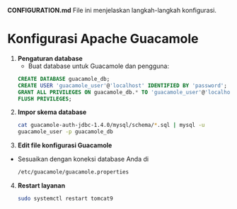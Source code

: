 **CONFIGURATION.md**
File ini menjelaskan langkah-langkah konfigurasi.

# Konfigurasi Apache Guacamole

1. **Pengaturan database**
   - Buat database untuk Guacamole dan pengguna:
   ```sql
   CREATE DATABASE guacamole_db;
   CREATE USER 'guacamole_user'@'localhost' IDENTIFIED BY 'password';
   GRANT ALL PRIVILEGES ON guacamole_db.* TO 'guacamole_user'@'localhost';
   FLUSH PRIVILEGES;
2. **Impor skema database**
   ```bash
   cat guacamole-auth-jdbc-1.4.0/mysql/schema/*.sql | mysql -u 
   guacamole_user -p guacamole_db
3. **Edit file konfigurasi Guacamole**
- Sesuaikan dengan koneksi database Anda di
   ```bash
   /etc/guacamole/guacamole.properties
4. **Restart layanan**
   ```bash
   sudo systemctl restart tomcat9
